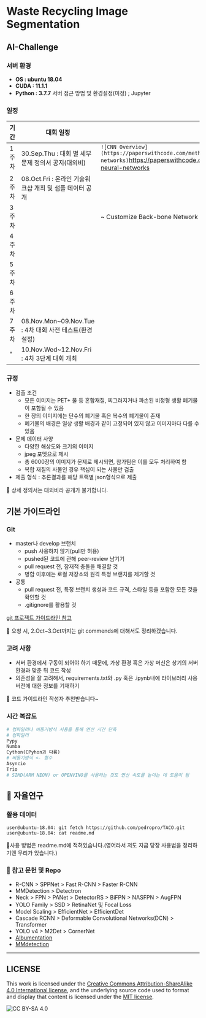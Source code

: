 # Waste Recycling Image Segmentation

## AI-Challenge

### 서버 환경

* **OS : ubuntu 18.04**
* **CUDA : 11.1.1**
* **Python : 3.7.7**
  서버 접근 방법 및 환경설정(미정) ; Jupyter

### 일정

| 기간  | 대회 일정                                               | 비 고                                                                                                                                                                   |
| ----- | ------------------------------------------------------- | ----------------------------------------------------------------------------------------------------------------------------------------------------------------------- |
| 1주차 | 30.Sep.Thu : 대회 별 세부 문제 정의서 공지(대외비)      | `![CNN Overview](https://paperswithcode.com/methods/category/convolutional-neural-networks)`https://paperswithcode.com/methods/category/convolutional-neural-networks |
| 2주차 | 08.Oct.Fri : 온라인 기술워크샵 개최 및 샘플 데이터 공개 |                                                                                                                                                                         |
| 3주차 |                                                         | ~ Customize Back-bone Network                                                                                                                                           |
| 4주차 |                                                         |                                                                                                                                                                         |
| 5주차 |                                                         |                                                                                                                                                                         |
| 6주차 |                                                         |                                                                                                                                                                         |
| 7주차 | 08.Nov.Mon~09.Nov.Tue : 4차 대회 사전 테스트(환경설정)  |                                                                                                                                                                         |
| "     | 10.Nov.Wed~12.Nov.Fri : 4차 3단계 대회 개최             |                                                                                                                                                                         |

### 규정

* 검출 조건
  * 모든 이미지는 PET+ 물 등 혼합재질, 찌그러지거나 파손된 비정형 생활 폐기물이 포함될 수 있음
  * 한 장의 이미지에는 단수의 폐기물 혹은 복수의 폐기물이 존재
  * 폐기물의 배경은 일상 생활 배경과 같이 고정되어 있지 않고 이미지마다 다를 수 있음
* 문제 데이터 사양
  * 다양한 해상도와 크기의 이미지
  * jpeg 포멧으로 제시
  * 총 6000장의 이미지가 문제로 제시되면, 참가팀은 이를 모두 처리하여 함
  * 복합 재질의 사물인 경우 핵심이 되는 사물만 검출
* 제출 형식 : 추론결과를 해당 트랙별 json형식으로 제출

📝 상세 정의서는 대외비라 공개가 불가합니다.

## 기본 가이드라인

### Git

* master나 develop 브랜치
  * push 사용하지 않기(pull만 허용)
  * pushed된 코드에 관해 peer-review 남기기
  * pull request 전, 잠재적 충돌을 해결할 것
  * 병합 이후에는 로컬 저장소와 원격 특정 브랜치를 제거할 것
* 공통
  * pull request 전, 특정 브랜치 생성과 코드 규격, 스타일 등을 포함한 모든 것을 확인할 것
  * .gitignore를 활용할 것

[git 프로젝트 가이드라인 참고](https://github.com/elsewhencode/project-guidelines)

📝 요청 시, 2.Oct~3.Oct까지는 git commends에 대해서도 정리하겠습니다.

### 고려 사항

* 서버 환경에서 구동이 되어야 하기 때문에, 가상 환경 혹은 가상 머신은 상기의 서버 환경과 맞춘 뒤 코드 작성
* 의존성을 잘 고려해서, requirements.txt와 .py 혹은 .ipynb내에 라이브러리 사용 버전에 대한 정보를 기재하기

📝 코드 가이드라인 작성자 추천받습니다~

### 시간 복잡도

```python
# 컴파일러나 비동기방식 사용을 통해 연산 시간 단축
# 컴파일러
Pypy
Numba
Cython(CPyhon과 다름)
# 비동기방식 <- 함수
Asyncio
Trio
# SIMD(ARM NEON) or OPENVINO를 사용하는 것도 연산 속도를 높이는 데 도움이 됨
```

## 🥼 자율연구

### 활용 데이터

```console
user@ubuntu-18.04: git fetch https://github.com/pedropro/TACO.git
user@ubuntu-18.04: cat readme.md
```

📝사용 방법은 readme.md에 적혀있습니다.(영어라서 저도 지금 당장 사용법을 정리하기엔 무리가 있습니다.)

### 🚅 참고 문헌 및 Repo

* R-CNN > SPPNet > Fast R-CNN > Faster R-CNN
* MMDetection > Detectron
* Neck > FPN > PANet > DetectorRS > BiFPN > NASFPN > AugFPN
* YOLO Family > SSD > RetinaNet 및 Focal Loss
* Model Scaling > EfficientNet > EfficientDet
* Cascade RCNN > Deformable Convolutional Networks(DCN) > Transformer
* YOLO v4 > M2Det > CornerNet
* [Albumentation](https://github.com/albumentations-team/albumentations)
* [MMdetection](https://github.com/open-mmlab/mmdetection)

---

## LICENSE

This work is licensed under the [Creative Commons Attribution-ShareAlike 4.0 International license](https://creativecommons.org/licenses/by-sa/4.0/), and the underlying source code used to format and display that content is licensed under the [MIT license](https://github.com/github/choosealicense.com/blob/gh-pages/LICENSE.md).


![CC BY-SA 4.0](http://i.creativecommons.org/l/by-sa/4.0/88x31.png)

![]()
